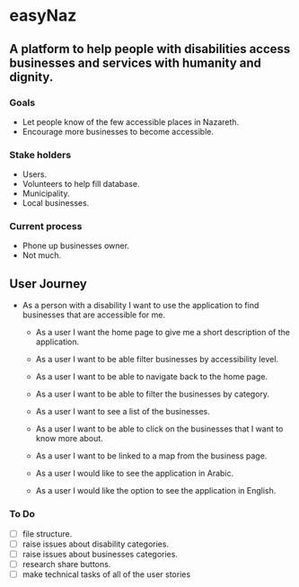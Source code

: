 # easyNaz
## A platform to help people with disabilities access businesses and services with humanity and dignity.

### Goals
* Let people know of the few accessible places in Nazareth.
* Encourage more businesses to become accessible.

### Stake holders
* Users.
* Volunteers to help fill database.
* Municipality.
* Local businesses.

### Current process
* Phone up businesses owner.
* Not much.

## User Journey
* As a person with a disability I want to use the application to find businesses that are accessible for me.

  - As a user I want the home page to give me a short description of the application.

  - As a user I want to be able filter businesses by accessibility level.

  - As a user I want to be able to navigate back to the home page.

  - As a user I want to be able to filter the businesses by category.

  - As a user I want to see a list of the businesses.

  - As a user I want to be able to click on the businesses that I want to know more about.

  - As a user I want to be linked to a map from the business page.

  - As a user I would like to see the application in Arabic.

  - As a user I would like the option to see the application in English.

### To Do

- [ ] file structure.
- [ ] raise issues about disability categories.
- [ ] raise issues about businesses categories.
- [ ] research share buttons.
- [ ] make technical tasks of all of the user stories
